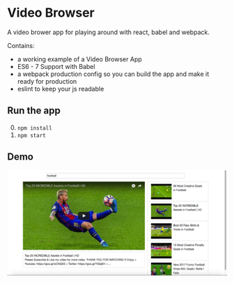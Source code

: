 
# Video Browser
A video brower app for playing around with react, babel and webpack.

Contains: 

* a working example of a Video Browser App
* ES6 - 7 Support with Babel
* a webpack production config so you can build the app and make it ready for production
* eslint to keep your js readable



## Run the app

0. ```npm install```
0. ```npm start```


## Demo

![Alt text](/demo.png?raw=true "Demo Image")